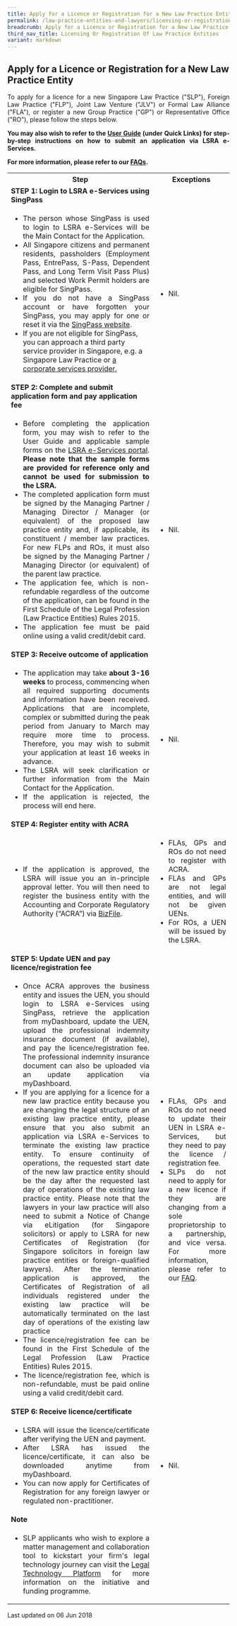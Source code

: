 ```yaml
---
title: Apply for a Licence or Registration for a New Law Practice Entity
permalink: /law-practice-entities-and-lawyers/licensing-or-registration-of-law-practice-entities/apply-for-a-licence-or-registration-for-a-new-law-practice-entity/
breadcrumb: Apply for a Licence or Registration for a New Law Practice Entity
third_nav_title: Licensing Or Registration Of Law Practice Entities
variant: markdown
---
```

<style>
table tr td ul li {font-size: 1rem;}
  table tr td p {font-size: 1rem;}
</style>

Apply for a Licence or Registration for a New Law Practice Entity
---

<p style="text-align: justify">To apply for a licence for a new Singapore Law Practice ("SLP"), Foreign Law Practice ("FLP"), Joint Law Venture ("JLV") or Formal Law Alliance ("FLA"), or register a new Group Practice ("GP") or Representative Office ("RO"), please follow the steps below.</p>

<p style="text-align: justify"><b>You may also wish to refer to the <a href="https://eservices.mlaw.gov.sg/LSRA/lsra-home" target="_blank">User Guide</a> (under Quick Links) for step-by-step instructions on how to submit an application via LSRA e-Services.</b></p>

<p style="text-align: justify"><b>For more information, please refer to our <a href="https://console-flex-api.ap.sabio.cloud/faq/index.aspx?p=64759355" target="_blank">FAQs</a>.</b></p>

<table>
  <tbody><tr>
    <th>Step</th>
    <th>Exceptions</th>
  </tr>
  <tr>
    <td>
      <b>STEP 1: Login to LSRA e-Services using SingPass</b>
    </td>
    <td></td>
  </tr>
  <tr>
    <td>
      <ul>
        <li style="text-align: justify">The person whose SingPass is used to login to LSRA e-Services will be the Main Contact for the Application.</li>
        <li style="text-align: justify">All Singapore citizens and permanent residents, passholders (Employment Pass, EntrePass, S-Pass, Dependent Pass, and Long Term Visit Pass Plus) and selected Work Permit holders are eligible for SingPass.</li>
        <li style="text-align: justify">
If you do not have a SingPass account or have forgotten your SingPass, you may apply for one or reset it via the <a href="https://www.singpass.gov.sg/main/" target="_blank">SingPass website</a>.</li>
        <li>If you are not eligible for SingPass, you can approach a third party service provider in Singapore, e.g. a Singapore Law Practice or <a href="http://csis.org.sg/index.php/practitioners-directory/" target="_blank">a corporate services provider.</a></li>
          </ul>
    </td>
    <td>
      <ul>
        <li>Nil.</li>
      </ul>
    </td>
  </tr>
  <tr>
    <td><b>STEP 2: Complete and submit application form and pay application fee</b></td>
    <td></td>
  </tr>
  <tr>
    <td>
      <ul>
        <li style="text-align: justify">Before completing the application form, you may wish to refer to the User Guide and applicable sample forms on the <a href="https://eservices.mlaw.gov.sg/LSRA/lsra-home" target="_blank">LSRA e-Services portal</a>. <b>Please note that the sample forms are provided for reference only and cannot be used for submission to the LSRA.</b></li>
        <li style="text-align: justify">The completed application form must be signed by the Managing Partner / Managing Director / Manager (or equivalent) of the proposed law practice entity and, if applicable, its constituent / member law practices. For new FLPs and ROs, it must also be signed by the Managing Partner / Managing Director (or equivalent) of the parent law practice.</li>
         <li style="text-align: justify">The application fee, which is non-refundable regardless of the outcome of the application, can be found in the First Schedule of the Legal Profession (Law Practice Entities) Rules 2015.</li>
       <li style="text-align: justify">The application fee must be paid online using a valid credit/debit card.</li>
      </ul>
    </td>
    <td>
      <ul>
        <li>Nil.</li>
      </ul>
    </td>
  </tr>
  <tr>
    <td>
      <b>STEP 3: Receive outcome of application</b>
    </td>
    <td></td>
  </tr>
  <tr>
    <td>
      <ul>
         <li style="text-align: justify">The application may take <b>about 3-16 weeks</b> to process, commencing when all required supporting documents and information have been received. Applications that are incomplete, complex or submitted during the peak period from January to March may require more time to process. Therefore, you may wish to submit your application at least 16 weeks in advance.</li>
        <li style="text-align:justify">The LSRA will seek clarification or further information from the Main Contact for the Application.</li>
        <li style="text-align: justify">If the application is rejected, the process will end here.</li>
      </ul>
    </td>
    <td>
      <ul>
        <li>Nil.</li>
      </ul>
    </td>
  </tr>
  <tr>
    <td><b>STEP 4: Register entity with ACRA</b></td>
    <td></td>
  </tr>
  <tr>
    <td>
      <ul>
        <li style="text-align:justify">If the application is approved, the LSRA will issue you an in-principle approval letter.  You will then need to register the business entity with the Accounting and Corporate Regulatory Authority (“ACRA”) via <a href="https://www.bizfile.gov.sg/ngbbizfileinternet/faces/oracle/webcenter/portalapp/pages/BizfileHomepage.jspx?_afrLoop=12873816544343619&amp;_afrWindowMode=0&amp;_afrWindowId=null#%40%3F_afrWindowId%3Dnull%26_afrLoop%3D12873816544343619%26_afrWindowMode%3D0%26_adf.ctrl-state%3D12uks2andg_4" target="_blank">BizFile</a>.</li>
      </ul>
    </td>
    <td>
      <ul>
        <li style="text-align:justify">FLAs, GPs and ROs do not need to register with ACRA.</li>
        <li style="text-align:justify">FLAs and GPs are not legal entities, and will not be given UENs.</li>
        <li style="text-align:justify">For ROs, a UEN will be issued by the LSRA.</li>
      </ul>
    </td>
  </tr>
  <tr>
    <td><b>STEP 5: Update UEN and pay licence/registration fee</b></td>
    <td></td>
  </tr>
  <tr>
    <td>
      <ul>
        <li style="text-align:justify">Once ACRA approves the business entity and issues the UEN, you should login to LSRA e-Services using SingPass, retrieve the application from myDashboard, update the UEN, upload the professional indemnity insurance document (if available), and pay the licence/registration fee. The professional indemnity insurance document can also be uploaded via an update application via myDashboard.</li>
        <li style="text-align:justify">If you are applying for a licence for a new law practice entity because you are changing the legal structure of an existing law practice entity, please ensure that you also submit an application via LSRA e-Services to terminate the existing law practice entity. To ensure continuity of operations, the requested start date of the new law practice entity should be the day after the requested last day of operations of the existing law practice entity. Please note that the lawyers in your law practice will also need to submit a Notice of Change via eLitigation (for Singapore solicitors) or apply to LSRA for new Certificates of Registration (for Singapore solicitors in foreign law practice entities or foreign-qualified lawyers). After the termination application is approved, the Certificates of Registration of all individuals registered under the existing law practice will be automatically terminated on the last day of operations of the existing law practice</li>
        <li style="text-align:justify">The licence/registration fee can be found in the First Schedule of the Legal Profession (Law Practice Entities) Rules 2015.</li>
        <li style="text-align:justify">The licence/registration fee, which is non-refundable, must be paid online using a valid credit/debit card.</li>
      </ul>
    </td>
    <td>
      <ul>
        <li style="text-align:justify">FLAs, GPs and ROs do not need to update their UEN in LSRA e-Services, but they need to pay the licence / registration fee.</li>
        <li style="text-align:justify">SLPs do not need to apply for a new licence if they are changing from a sole proprietorship to a partnership, and vice versa. For more information, please refer to our <a href="https://va.ecitizen.gov.sg/cfp/customerPages/mlaw/explorefaq.aspx" target="_blank">FAQ</a>.</li>
      </ul>
    </td>
  </tr>
  <tr>
    <td><b>STEP 6: Receive licence/certificate</b></td>
    <td></td>
  </tr>
  <tr>
    <td>
      <ul>
        <li style="text-align:justify">LSRA will issue the licence/certificate after verifying the UEN and payment.</li>
        <li style="text-align:justify">After LSRA has issued the licence/certificate, it can also be downloaded anytime from myDashboard.</li>
        <li style="text-align:justify">You can now apply for Certificates of Registration for any foreign lawyer or regulated non-practitioner.</li>
      </ul>
    </td>
    <td>
      <ul>
        <li>Nil.</li>
      </ul>
    </td>
  </tr>
  <tr>
     <td><b>Note<b></td>
    <td></td>
  </tr>
  <tr>
    <td>
      <ul>
        <li style="text-align:justify">SLP applicants who wish to explore a matter management and collaboration tool to kickstart your firm's legal technology journey can visit the <a href="ltpi.mlaw.gov.sg" target="_blank">Legal Technology Platform</a> for more information on the initiative and funding programme.</li>

  
   </ul>
   </td>
 </tr>
 <tr>
</tbody></table>

<p class="right-side-updated">Last updated on 06 Jun 2018</p>
